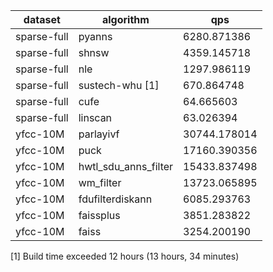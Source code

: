 | dataset      | algorithm             | qps            |
|--------------|-----------------------|----------------|
| sparse-full  | pyanns                | 6280.871386    |
| sparse-full  | shnsw                 | 4359.145718    |
| sparse-full  | nle                   | 1297.986119    |
| sparse-full  | sustech-whu [1]       | 670.864748     |
| sparse-full  | cufe                  | 64.665603      |
| sparse-full  | linscan               | 63.026394      |
| yfcc-10M     | parlayivf             | 30744.178014   |
| yfcc-10M     | puck                  | 17160.390356   |
| yfcc-10M     | hwtl_sdu_anns_filter  | 15433.837498   |
| yfcc-10M     | wm_filter             | 13723.065895   |
| yfcc-10M     | fdufilterdiskann      | 6085.293763    |
| yfcc-10M     | faissplus             | 3851.283822    |
| yfcc-10M     | faiss                 | 3254.200190    |


[1] Build time exceeded 12 hours (13 hours, 34 minutes)
